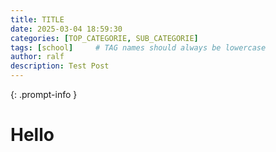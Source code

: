 ```yaml
---
title: TITLE
date: 2025-03-04 18:59:30
categories: [TOP_CATEGORIE, SUB_CATEGORIE]
tags: [school]     # TAG names should always be lowercase
author: ralf
description: Test Post
---
```


{: .prompt-info }

# Hello
